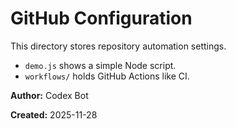 # GitHub Configuration

This directory stores repository automation settings.

- `demo.js` shows a simple Node script.
- `workflows/` holds GitHub Actions like CI.

**Author:** Codex Bot

**Created:** 2025-11-28
